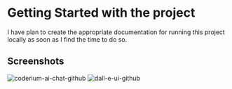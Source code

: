 # Getting Started with the project

I have plan to create the appropriate documentation for running this project locally as soon as I find the time to do so.

## Screenshots

![coderium-ai-chat-github](https://github.com/itsarghyadas/coderium-ai-clerk/assets/89768406/d1356f9b-6bff-4510-b1b6-ed0ccaa90363)
![dall-e-ui-github](https://github.com/itsarghyadas/coderium-ai-clerk/assets/89768406/3154d280-e12f-476c-a5f2-ba9c1593fe2c)
